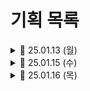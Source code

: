 # 기획 목록

<details>
<summary>📅 25.01.13 (월)</summary>

### 오늘 한 일
- 기획안 작성하기


### 페르소나 분석
<details>
<summary>👩 페르소나 1: 대학생 김하루 (23세, 여)</summary>

- 주말마다 넷플릭스 보는 게 지루해져서 의미 있는 활동을 찾는 중
- 처음 해보는 봉사활동이라 어디서 어떻게 시작해야 할지 몰라 망설이는 상태
- SNS 활동을 즐기며 새로운 사람들과의 만남에 관심이 있음
- 봉사 경험을 통해 자기 성장도 하고 싶음
</details>

<details>
<summary>👨 페르소나 2: 직장인 박도움 (32세, 남)</summary>

- 주 52시간 근무로 생긴 여유시간을 의미있게 보내고 싶음
- 이전에 봉사활동 경험이 있으나, 신뢰할 수 있는 단체 찾기가 어려웠음
- 정기적으로 참여할 수 있는 봉사활동을 찾고 있음
- 직무 전문성(회계)을 살려 도움을 주고 싶어함
</details>

### 서비스 설계
<details>
<summary>🎯 서비스 주요 방향성</summary>

1. **쉽고 재미있는 봉사활동 탐색**
    - 관심사/지역/시간대 기반 맞춤형 봉사활동 추천
    - 실제 봉사자들의 생생한 후기와 사진
    - 초보자를 위한 봉사활동 가이드
2. **신뢰할 수 있는 봉사단체 정보**
    - 봉사자 리뷰 및 평점 시스템
    - 단체 인증 제도
    - 블랙리스트 관리
3. **동기부여 시스템**
    - 봉사활동 시간 기록/관리
    - 활동별 스티커/뱃지 수집
    - 봉사자 랭킹 시스템
    - 봉사 인증서 발급
4. **커뮤니티 기능**
    - 봉사 메이트 찾기
    - 활동 후기 공유
    - 봉사자들간의 정보/팁 공유
</details>

<details>
<summary>⚙️ 기술 스택 설계</summary>

1. **매칭 알고리즘 시스템**
    - 사용자의 관심사, 위치, 시간대, 이전 봉사 이력을 분석
    - 협업 필터링(Collaborative Filtering)을 활용한 봉사활동 추천
    - 봉사 파트너 매칭 시스템
2. **신뢰도 평가 시스템**
    - 봉사단체 신뢰도 점수 산출
3. **실시간 처리 시스템**
    - 긴급 봉사 요청 푸시 알림
    - 위치 기반 봉사활동 추천
    - 봉사 모집 현황 실시간 업데이트
4. **보안 및 인증 시스템**
    - OAuth 2.0 기반 소셜 로그인
    - JWT를 활용한 인증/인가
5. **스케일링 시스템**
    - 마이크로서비스 아키텍처 적용 여부
    - 컨테이너 기반 배포(Docker, Kubernetes)
    - 캐시 시스템(Redis)
</details>

</details>


<details>
<summary>📅 25.01.15 (수)</summary>

- 팀 미팅 진행

- 프로젝트 최종 결정
# 주류 기록/추천 서비스 기획안

<details>
<summary>🎯 0. 페르소나</summary>

**와인, 위스키 등 프리미엄 주류에 관심 있는 MZ세대**

<details>
<summary>👨‍💻 '김서준' (32세, IT 회사원)</summary>

* **특징:**
   * 술에 관심이 많은 IT 회사원
   * 평일에는 근무 때문에 술을 자주 마시진 않음
   * 주말에 친구들이나 가족들과 술을 마시는 편임
   * 월급으로 술을 사기 때문에 가성비 있는 술을 구매하고 싶음

* **문제점**:
   * 자신의 취향을 정확히 파악하기 어려움
   * 가격대비 만족도 높은 제품 선택의 어려움
   * 음식 페어링 정보 부족

* **니즈**:
   * 체계적인 음료 기록 시스템
   * 개인화된 추천 서비스
   * 신뢰할 수 있는 음식 페어링 정보
</details>
</details>

<details>
<summary>📋 1. 문제 정의</summary>

<details>
<summary>문제 1: 취향 파악과 선택의 어려움</summary>

1. 주류 선택 시 **고려해야 할 복잡한 요소**:
   * 가격, 종류, 브랜드, 빈티지
   * 개인의 취향과 선호도
   * 상황과 목적에 따른 적합성

2. 현재 **정보 획득 방식**의 한계:
   * SNS, 블로그 등 **산발적인 정보**
   * 객관적이지 않은 리뷰
   * 체계적이지 않은 기록 방식
</details>

<details>
<summary>문제 2: 기록의 어려움</summary>

* 너무나 다양한 와인, 다양한 맛. 기록하고 싶어요.
* 내가 마신 와인이나, 다른 와인 기록들을 공유하는 커뮤니티 기능을 활성화
* 아무리 많은 술을 마셔봐도 나중에 기억나지 않는다면 의미가 없음
</details>

<details>
<summary>기존 서비스들의 문제 해결 방법 (공통적으로 한국 서비스가 없음)</summary>

1. Vivino: 와인 관련 정보 제공 중심.
2. Delectable: 와인 리뷰 중심, 와인 기록을 공유하긴 하나, 너무 딱딱하다.
3. Distiller: 위스키 특화 리뷰
</details>
</details>

<details>
<summary>💡 2. 해결 방안</summary>

1. **해결 1**: 빅데이터 기반 개인화 추천 시스템
   * 사용자의 평가 데이터를 기반으로 **취향 알고리즘 생성**

2. **해결 2**: 기록 시스템
   * 사용자 친화적인 UI/UX 를 바탕으로 수집욕구 충족
   * 본인의 주류 기억을 기록
</details>

<details>
<summary>🔧 3. 주요 기능</summary>

<details>
<summary>3.0 초기 가입 시 선호 주류 선택</summary>

* 선호 주류, 음주 스타일을 기입
</details>

<details>
<summary>3.1 음료 기록 및 평가</summary>

* 표준화된 테이스팅 노트 제공 (당도, 산도, 음식매칭, …)
* 내가 마셨던 주류를 컬렉션 형태로 기록
* 음식 페어링 경험 공유
</details>

<details>
<summary>3.2 추천 시스템</summary>

* 개인 취향 기반 주류 추천
* 상황별 추천 (예산, 장소, 목적)
* 음식 메뉴 기반 페어링 추천
</details>

<details>
<summary>3.3 커뮤니티</summary>

* 와인 시음회 또는 일일 클래스 등 홍보 가능
* 메뉴판 사진을 찍어서 업로드(OCR) → 스캐너 기능을 통해
내 정보 기반으로 술 추천 기능
</details>
</details>

<details>
<summary>✨ 4. 예상 효과</summary>

1. 개인화된 추천으로 주류 선택에 시행착오와 고민 감소
2. 테이스팅 노트를 활용하여 특정 주류의 특장점 기록
3. 페어링 음식, 커스텀 칵테일, 주류 후기 등 사용자 간 정보 교류
</details>

<details>
<summary>⚡ 5. 예상 도전 과제</summary>

<details>
<summary>Frontend (FE)</summary>

1. **기록 시스템 UI/UX**
   * 3D 모델링 or 2d 모델링
      * 심미적인 만족도를 충족 시킬 수 있는지?
   * 기록의 디테일 정도.
      * 초보자 입장에서 어려울 수 있는 정보도 기록란을 만들어야 하는지?

2. **추천 와인 List up**
   * 추천 결과 시각화 방식
   * 음식 페어링 매칭 UI
</details>

<details>
<summary>Backend (BE)</summary>

1. **주류 추천 알고리즘 설계**
   * 사용자 선호 기반, 개인화 된 주류 추천 알고리즘
   * 실시간 데이터 처리 및 모델 업데이트

2. **데이터베이스 설계**
   * 확장 가능한 스키마 설계
   * 효율적인 검색 및 필터링
   * 다양한 주류 데이터를 수집하여 빅데이터 구축
</details>
</details>

<details>
<summary>🚀 6. 확장성</summary>

* **소셜 기능**
   * 커스텀 칵테일 레시피 공유
   * 테이스팅 노트 공유
   * 와인/위스키 바 리뷰

* **커머스 연동**
   * 가격비교
   * 구매링크
   * 시세정보
</details>
</details>

<details>
<summary>📅 25.01.16 (목)</summary>

# 기능 명세 작성

# 1. 회원 관리

1. 회원 관리	1.1 로그인	- 아이디, 비밀번호 입력 ⇒ 유효성 검사(형식, “일치하지 않습니다”) 
- 토근 유효성 검사
- OAuth 로그인 버튼
- 로그인 버튼
- 회원가입 하러가기 버튼 / 비밀번호 찾기 버튼
- 로그인 완료 시, 메인 페이지로 이동
	1.2 비밀번호 찾기	- 이메일 입력 → 임시 비밀번호 발급(이메일로 전송)
	1.3 회원 가입	- OAuth (카카오, 구글, 네이버 로그인)
- 이메일 회원가입 (accessToken 발급) ⇒ Redis
- 회원 유형 결정 (수간호사 / 평간호사) : 권한 부여 
- 아이디(이메일) / 비밀번호 / 비밀번호 확인 / 이름 / 전화번호 / 연차(숫자로)  / 성별
- 회원가입 완료 시, 로그인 페이지로 이동
	1.4 회원 정보 관리	- 이름, 비밀번호, 성별, 전화번호, 연차 수정 가능 
- 아이디(이메일) 변경 불가
- 회원 탈퇴 버튼
- 병동 나가기 버튼 → 병동 입장 페이지로 이동
	1.6 회원 탈퇴	- 테이블 삭제 대신 DELETED 처리, 재가입 가능
		
2. 관리자(수간호사) 기능	2.1  병동 생성	-병동 생성 시, 병원명, 소속 병동명(코드), 근무 유형(데이, 이브닝, 나이트 정보 입력 / 컬러 변경)
- 병원 API → 병원 찾기 
	2.2 간호사 관리	- 근무 인원수 관리(e.g. 데이 3 / 나이트2)
	2.3 자동 근무표 완성	- 아직 생성되지 않은 근무표 자동 생성
- 전달 4일 근무까지 고려할 것
	2.3.1 생성된 근무표에 대한 평가	- 생성된 근무표에 대해 점수 부여
	2.3.2 대안 근무표 제공	- 완벽한 근무표 생성 불가능 시 대안 근무표 제공
	2.4 근무표 다운로드	- 엑셀 다운로드
	2.5 근무표 CRUD	- 근무표 CRUD
	2.6 우선 스케줄 n일 설정	- 평간호사가 등록 가능한 우선 스케줄 일수 설정
	2.7 기본 OFF 일수 설정	- 가능한 OFF 일수 설정
	2.8 근무 규칙 설정	- 근무 규칙 커스텀 기능

	2.9 우선 스케줄 요청 승인/거절	- 평간호사의 우선 스케줄에 대한 요청을 승인/거절 
	2.10 병동 코드 발급	- 병동 코드 발급 및 공유 → 카카오톡으로 바로 보내기 기능?
- 병동 코드는 병동 생성 시, 자동 발급
	2.11 간호사 내보내기	- 병동 내보내기
		
3. 사용자(평간호사) 기능	3.1 근무표 조회	- 모바일 뷰, 개인/병동 일정 조회
	3.2 가능 근무 관리	- 데이/이브닝/나이트 가능 근무 선택 가능
	3.3 우선 스케줄 요청 기능	- 최 우선순위로 스케줄을 결정할 수 있는 날 부여 (2.9)
	3.4 알림	- 근무표 요청/ 확정/ 조율 알림
	3.5 개인 근무표 점수 확인	- 개인 근무표에 대한 분석 결과 페이지 제공/공유
		
4. SNS 기능	4.1 근무표 공유 그룹 생성 	- 친한 구성원들 끼리 공유하는 기능 
	4.2 근무표 export 	- pdf of jpg 등의 포맷으로 export
	4.3 해당 병동 커뮤니티 생성	- 익명 커뮤니티 생성

</details>